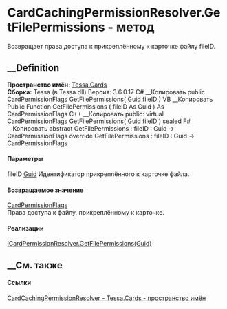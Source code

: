 # CardCachingPermissionResolver.GetFilePermissions - метод
Возвращает права доступа к прикреплённому к карточке файлу fileID.
## __Definition
 **Пространство имён:** [Tessa.Cards](N_Tessa_Cards.htm)  
 **Сборка:** Tessa (в Tessa.dll) Версия: 3.6.0.17
C# __Копировать
     public CardPermissionFlags GetFilePermissions(
    	Guid fileID
    )
VB __Копировать
     Public Function GetFilePermissions ( 
    	fileID As Guid
    ) As CardPermissionFlags
C++ __Копировать
     public:
    virtual CardPermissionFlags GetFilePermissions(
    	Guid fileID
    ) sealed
F# __Копировать
     abstract GetFilePermissions : 
            fileID : Guid -> CardPermissionFlags 
    override GetFilePermissions : 
            fileID : Guid -> CardPermissionFlags 
#### Параметры
fileID [Guid](https://learn.microsoft.com/dotnet/api/system.guid)
    Идентификатор прикреплённого к карточке файла.
#### Возвращаемое значение
[CardPermissionFlags](T_Tessa_Cards_CardPermissionFlags.htm)  
Права доступа к файлу, прикреплённому к карточке.
#### Реализации
[ICardPermissionResolver.GetFilePermissions(Guid)](M_Tessa_Cards_ICardPermissionResolver_GetFilePermissions.htm)  
##  __См. также
#### Ссылки
[CardCachingPermissionResolver -
](T_Tessa_Cards_CardCachingPermissionResolver.htm)
[Tessa.Cards - пространство имён](N_Tessa_Cards.htm)
